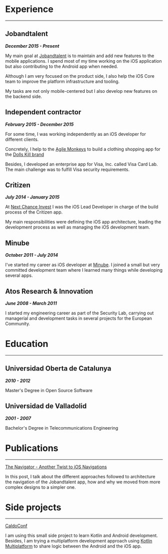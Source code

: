 # Experience

---

## Jobandtalent

_**December 2015 - Present**_

My main goal at [Jobandtalent](https://jobandtalent.com/) is to maintain and add new features to the mobile applications. I spend most of my time working on the iOS application but also contributing to the Android app when needed.

Although I am very focused on the product side, I also help the iOS Core team to improve the platform infrastructure and tooling.

My tasks are not only mobile-centered but I also develop new features on the backend side.

## Independent contractor

_**February 2015 - December 2015**_

For some time, I was working independently as an iOS developer for different clients.

Concretely, I help to the [Agile Monkeys](https://www.theagilemonkeys.com/) to build a clothing shopping app for the [Dolls Kill brand](https://www.dollskill.com/)

Besides, I developed an enterprise app for Visa, Inc. called Visa Card Lab. The main challenge was to fulfill Visa security requirements.

## Critizen

_**July 2014 - January 2015**_

At [Next Chance Invest](https://www.linkedin.com/company/nextchance-invest/about/) I was the iOS Lead Developer in charge of the build process of the Critizen app.

My main responsibilities were defining the iOS app architecture, leading the development process as well as managing the iOS development team.

## Minube

_**October 2011 - July 2014**_

I've started my career as iOS developer at [Minube](https://www.minube.com/). I joined a small but very committed development team where I learned many things while developing several apps.

## Atos Research & Innovation

_**June 2008 - March 2011**_

I started my engineering career as part of the Security Lab, carrying out managerial and development tasks in several projects for the European Community.

# Education

---

## Universidad Oberta de Catalunya

_**2010 - 2012**_

Master's Degree in Open Source Software

## Universidad de Valladolid

_**2001 - 2007**_

Bachelor's Degree in Telecommunications Engineering

# Publications

---

[The Navigator - Another Twist to iOS Navigations](https://jobandtalent.engineering/the-navigator-420b24fc57da?source=friends_link&sk=a0dbbedd3f087f0750a3cdc072e679d3)

In this post, I talk about the different approaches followed to architecture the navigation of the Jobandtalent app, how and why we moved from more complex designs to a simpler one.

# Side projects

---

[CaldoConf](https://github.com/caldofran/caldoconf-mobile)

I am using this small side project to learn Kotlin and Android development. Besides, I am trying a multiplatform development approach using [Kotlin Multiplatform](https://kotlinlang.org/lp/mobile/) to share logic between the Android and the iOS app.
